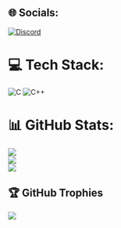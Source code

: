 
## 🌐 Socials:
[![Discord](https://img.shields.io/badge/Discord-%237289DA.svg?logo=discord&logoColor=white)](https://discord.gg/~W1ES#0114) 

# 💻 Tech Stack:
![C](https://img.shields.io/badge/c-%2300599C.svg?style=for-the-badge&logo=c&logoColor=white) ![C++](https://img.shields.io/badge/c++-%2300599C.svg?style=for-the-badge&logo=c%2B%2B&logoColor=white)
# 📊 GitHub Stats:
![](https://github-readme-stats.vercel.app/api?username=W1ESD&theme=dark&hide_border=false&include_all_commits=true&count_private=true)<br/>
![](https://github-readme-streak-stats.herokuapp.com/?user=W1ESD&theme=dark&hide_border=false)<br/>
![](https://github-readme-stats.vercel.app/api/top-langs/?username=W1ESD&theme=dark&hide_border=false&include_all_commits=true&count_private=true&layout=compact)

## 🏆 GitHub Trophies
![](https://github-profile-trophy.vercel.app/?username=W1ESD&theme=monokai&no-frame=false&no-bg=false&margin-w=4)
